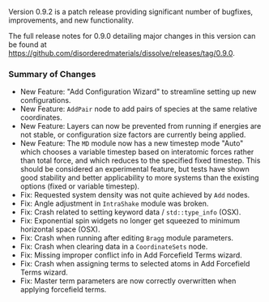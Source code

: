 Version 0.9.2 is a patch release providing significant number of bugfixes, improvements, and new functionality.

The full release notes for 0.9.0 detailing major changes in this version can be found at https://github.com/disorderedmaterials/dissolve/releases/tag/0.9.0.

### Summary of Changes
- New Feature: "Add Configuration Wizard" to streamline setting up new configurations.
- New Feature: `AddPair` node to add pairs of species at the same relative coordinates.
- New Feature: Layers can now be prevented from running if energies are not stable, or configuration size factors are currently being applied.
- New Feature: The `MD` module now has a new timestep mode "Auto" which chooses a variable timestep based on interatomic forces rather than total force, and which reduces to the specified fixed timestep. This should be considered an experimental feature, but tests have shown good stability and better applicability to more systems than the existing options (fixed or variable timestep).
- Fix: Requested system density was not quite achieved by `Add` nodes.
- Fix: Angle adjustment in `IntraShake` module was broken.
- Fix: Crash related to setting keyword data / `std::type_info` (OSX).
- Fix: Exponential spin widgets no longer get squeezed to minimum horizontal space (OSX).
- Fix: Crash when running after editing `Bragg` module parameters.
- Fix: Crash when clearing data in a `CoordinateSets` node.
- Fix: Missing improper conflict info in Add Forcefield Terms wizard.
- Fix: Crash when assigning terms to selected atoms in Add Forcefield Terms wizard.
- Fix: Master term parameters are now correctly overwritten when applying forcefield terms.

